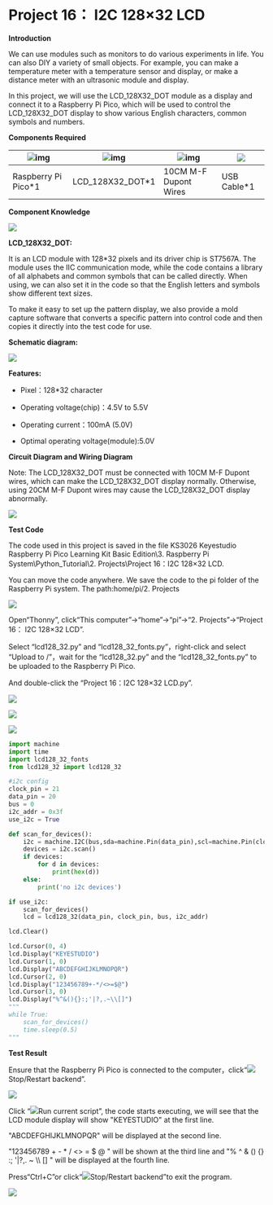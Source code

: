 # Project 16： I2C 128×32 LCD

**Introduction**

We can use modules such as monitors to do various experiments in life. You can also DIY a variety of small objects. For example, you can make a temperature meter with a temperature sensor and display, or make a distance meter with an ultrasonic module and display.

In this project, we will use the LCD_128X32_DOT module as a display and connect it to a Raspberry Pi Pico, which will be used to control the LCD_128X32_DOT display to show various English characters, common symbols and numbers.

**Components Required**

| ![img](media/wps10-168421920933426.png) |![img](media/wps11-168421921147827.jpg)|![img](media/wps12-168421921314128.jpg)|![](media/7dcbd02995be3c142b2f97df7f7c03ce.png)|
| ------------------------------------------------------- | ----------------------- | --------------------------- | ---------------------- |
| Raspberry Pi Pico\*1                                    | LCD\_128X32\_DOT\*1     | 10CM M-F Dupont Wires       | USB Cable\*1           |

**Component Knowledge**

![](media/2c2645e94a00867ac23e8a022f0a631a.png)

**LCD\_128X32\_DOT:** 

It is an LCD module with 128*32 pixels and its driver chip is ST7567A. The module uses the IIC communication mode, while the code contains a library of all alphabets and common symbols that can be called directly. When using, we can also set it in the code so that the  English letters and symbols show different text sizes. 

To make it easy to set up the pattern display, we also provide a mold capture software that converts a specific pattern into control code and then copies it directly into the test code for use.

**Schematic diagram:**

![](media/5451aed32bc5b7b30fbd5613ad09a65b.png)

**Features:**

- Pixel：128\*32 character

- Operating voltage(chip)：4.5V to 5.5V

- Operating current：100mA (5.0V)

- Optimal operating voltage(module):5.0V



**Circuit Diagram and Wiring Diagram**

Note: The LCD_128X32_DOT must be connected with 10CM M-F Dupont wires, which can make the LCD_128X32_DOT display normally. Otherwise, using 20CM M-F Dupont wires may cause the LCD_128X32_DOT display abnormally.  

![](media/82aae0a70e5628c53d7f81f7730cf79a.png)

**Test Code**

The code used in this project is saved in the file KS3026 Keyestudio Raspberry Pi Pico Learning Kit Basic Edition\\3. Raspberry Pi System\\Python\_Tutorial\\2. Projects\\Project 16：I2C 128×32 LCD.

You can move the code anywhere. We save the code to the pi folder of the Raspberry Pi system. The path:home/pi/2. Projects

![](media/ae27830403a2f741aa9b725e5324c215.png)

Open“Thonny”, click“This computer”→“home”→“pi”→“2. Projects”→“Project 16： I2C 128×32 LCD”. 

Select “lcd128\_32.py” and “lcd128\_32\_fonts.py”，right-click and select “Upload to /”，wait for the “lcd128\_32.py” and the “lcd128\_32\_fonts.py” to be uploaded to the Raspberry Pi Pico. 

And double-click the “Project 16：I2C 128×32 LCD.py”.

![](media/d0c6c793bde093049f25c45588fbf1d3.png)

![](media/596a32d2dee1d8668263634d5e1144d6.png)

![](media/69cd526506cbf06418fb512ba7e7f71e.png)

```python
import machine
import time
import lcd128_32_fonts
from lcd128_32 import lcd128_32

#i2c config
clock_pin = 21
data_pin = 20
bus = 0
i2c_addr = 0x3f
use_i2c = True

def scan_for_devices():
    i2c = machine.I2C(bus,sda=machine.Pin(data_pin),scl=machine.Pin(clock_pin))
    devices = i2c.scan()
    if devices:
        for d in devices:
            print(hex(d))
    else:
        print('no i2c devices')

if use_i2c:
    scan_for_devices()
    lcd = lcd128_32(data_pin, clock_pin, bus, i2c_addr)

lcd.Clear()

lcd.Cursor(0, 4)
lcd.Display("KEYESTUDIO")
lcd.Cursor(1, 0)
lcd.Display("ABCDEFGHIJKLMNOPQR")
lcd.Cursor(2, 0)
lcd.Display("123456789+-*/<>=$@")
lcd.Cursor(3, 0)
lcd.Display("%^&(){}:;'|?,.~\\[]")
"""
while True:
    scan_for_devices()
    time.sleep(0.5)
"""
```



**Test Result**

Ensure that the Raspberry Pi Pico is connected to the computer，click“![](media/ec00367ea605788eab454cd176b94c7b.png)Stop/Restart backend”.

![](media/716656c043b3708bd826ddf3c8eee1e1.png)

Click “![](media/bb4d9305714a178069d277b20e0934b7.png)Run current script”, the code starts executing, we will see that the LCD module display will show "KEYESTUDIO" at the first line. 

"ABCDEFGHIJKLMNOPQR" will be displayed at the second line. 

"123456789 + - \* / \<\> = $ @ " will be shown at the third line and "% ^ & () {} :; '|?,. \~ \\\\ \[\] " will be displayed at the fourth line. 

Press“Ctrl+C”or click“![](media/ec00367ea605788eab454cd176b94c7b.png)Stop/Restart backend”to exit the program.

![](media/6588b76cf195f9ffeceb3db1f1db9486.png)
